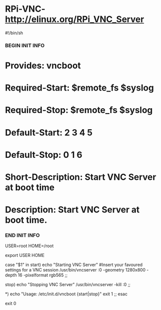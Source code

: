 # RPi-VNC- http://elinux.org/RPi_VNC_Server

#!/bin/sh
### BEGIN INIT INFO
# Provides: vncboot
# Required-Start: $remote_fs $syslog
# Required-Stop: $remote_fs $syslog
# Default-Start: 2 3 4 5
# Default-Stop: 0 1 6
# Short-Description: Start VNC Server at boot time
# Description: Start VNC Server at boot time.
### END INIT INFO
 
USER=root
HOME=/root

export USER HOME

case "$1" in
 start)
   echo "Starting VNC Server"
   #Insert your favoured settings for a VNC session
   /usr/bin/vncserver :0 -geometry 1280x800 -depth 16 -pixelformat rgb565
   ;;

 stop)
   echo "Stopping VNC Server"
   /usr/bin/vncserver -kill :0
   ;;

 *)
   echo "Usage: /etc/init.d/vncboot {start|stop}"
   exit 1
   ;;
esac

exit 0


